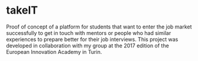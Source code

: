 # takeIT
Proof of concept of a platform for students that want to enter the job market successfully to get in touch with mentors or people who had similar experiences to prepare better for their job interviews. This project was developed in collaboration with my group at the 2017 edition of the European Innovation Academy in Turin.
